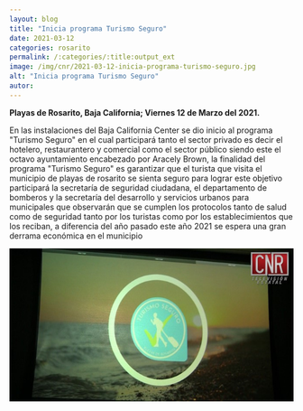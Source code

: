 ```yaml
---
layout: blog
title: "Inicia programa Turismo Seguro"
date: 2021-03-12
categories: rosarito
permalink: /:categories/:title:output_ext
image: /img/cnr/2021-03-12-inicia-programa-turismo-seguro.jpg
alt: "Inicia programa Turismo Seguro"
autor:
---
```


**Playas de Rosarito, Baja California; Viernes 12 de Marzo del 2021.** 

En las instalaciones del Baja California Center se dio inicio al programa "Turismo Seguro" en el cual participará tanto el sector privado es decir el hotelero, restaurantero y comercial como el sector público siendo este el octavo ayuntamiento encabezado por Aracely Brown, la finalidad del programa "Turismo Seguro" es garantizar que el turista que visita el municipio de playas de rosarito se sienta seguro para lograr este objetivo participará la secretaría de seguridad ciudadana, el departamento de bomberos y la secretaría del desarrollo y servicios urbanos para municipales que observarán que se cumplen los protocolos tanto de salud como de seguridad tanto por los turistas como por los establecimientos que los reciban, a diferencia del año pasado este año 2021 se espera una gran derrama económica en el municipio 

<div id="carouselExampleSlidesOnly" class="carousel slide" data-ride="carousel">
  <div class="carousel-inner">
    <div class="carousel-item active">
       <img class="d-block w-100" src="/img/cnr/2021-03-12-inicia-programa-turismo-seguro.jpg" loading="lazy"  alt="Inicia programa Turismo Seguro">
    </div>
  </div>
</div>